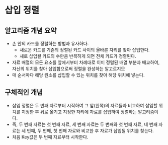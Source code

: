 # 삽입 정렬

## 알고리즘 개념 요약
- 손 안의 카드를 정렬하는 방법과 유사하다.
  - 새로운 카드를 기존의 정렬된 카드 사이의 올바른 자리를 찾아 삽입한다.
  - 새로 삽입될 카드의 수만큼 반복하게 되면 전체 카드가 정렬된다.
- 자료 배열의 모든 요소를 앞에서부터 차례대로 이미 정렬된 배열 부분과 배교하여, 자신의 위치를 찾아 삽입함으로써 정렬을 완성하는 알고르지므
- 매 순서마다 해당 원소를 삽입할 수 있는 위치를 찾아 해당 위치에 넣는다.

## 구체적인 개념
- 삽입 정렬은 두 번째 자료부터 시작하여 그 앞(왼쪽)의 자료들과 비교하여 삽입할 위치를 지정한 후 뒤로 옮기고 지정한 자리에 자료를 삽입하여 정렬하는 알고리즘이다.
- 즉, 두 번째 자료는 첫 번째 자료, 세 번째 자료는 두 번째와 첫 번째 자료, 네 번째 자료는 세 번째, 두 번째, 첫 번째 자료와 비교한 후 자료가 삽입될 위치를 찾는다.
- 처음 Key값은 두 번째 자료부터 시작한다.



